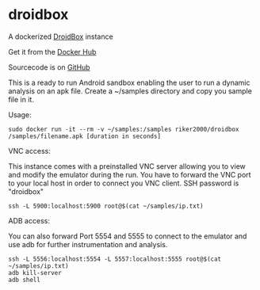 droidbox
========

A dockerized [DroidBox][1] instance

Get it from the [Docker Hub][2] 

Sourcecode is on [GitHub][3]

This is a ready to run Android sandbox enabling the user to run a dynamic analysis on an apk file. Create a ~/samples directory and copy you sample file in it. 

Usage: 

    sudo docker run -it --rm -v ~/samples:/samples riker2000/droidbox /samples/filename.apk [duration in seconds]

VNC access:

This instance comes with a preinstalled VNC server allowing you to view and modify the emulator during the run. You have to forward the VNC port to your local host in order to connect you VNC client. SSH password is "droidbox"

    ssh -L 5900:localhost:5900 root@$(cat ~/samples/ip.txt)

ADB access:

You can also forward Port 5554 and 5555 to connect to the emulator and use adb for further instrumentation and analysis.

    ssh -L 5556:localhost:5554 -L 5557:localhost:5555 root@$(cat ~/samples/ip.txt)
    adb kill-server
    adb shell


  [1]: https://code.google.com/p/droidbox/
  [2]: https://registry.hub.docker.com/u/riker2000/droidbox/
  [3]: https://github.com/aikinci/droidbox

